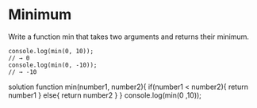 # Minimum

Write a function min that takes two arguments and returns their minimum.


```
console.log(min(0, 10));
// → 0
console.log(min(0, -10));
// → -10

```

solution 
function min(number1, number2){
  if(number1 < number2){
    return number1
  }
    else{
      return number2
  }
}
console.log(min(0 ,10));